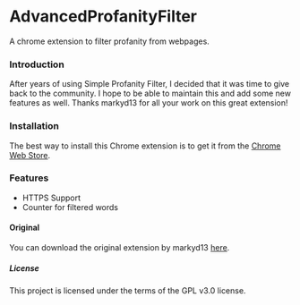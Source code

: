 # AdvancedProfanityFilter
A chrome extension to filter profanity from webpages.

### Introduction
After years of using Simple Profanity Filter, I decided that it was time to give back to the community. I hope to be able to maintain this and add some new features as well. Thanks markyd13 for all your work on this great extension!

### Installation
The best way to install this Chrome extension is to get it from the [Chrome Web Store](https://chrome.google.com/webstore/detail/advanced-profanity-filter/piajkpdbaniagacofgklljacgjhefjeh).

### Features
* HTTPS Support
* Counter for filtered words



#### Original

You can download the original extension by markyd13 [here](https://chrome.google.com/webstore/detail/simple-profanity-filter/ackkocjhcalcpgpfjcoinogdejibgbho).

##### License
This project is licensed under the terms of the GPL v3.0 license.